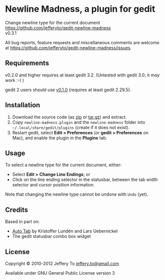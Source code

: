 # Newline Madness, a plugin for gedit #

Change newline type for the current document  
<https://github.com/jefferyto/gedit-newline-madness>  
v0.3.1

All bug reports, feature requests and miscellaneous comments are
welcome at <https://github.com/jefferyto/gedit-newline-madness/issues>.

## Requirements ##

v0.2.0 and higher requires at least gedit 3.2. (Untested with gedit
3.0; it *may* work :-) )

gedit 2 users should use [v0.1.0][] (requires at least gedit 2.29.5).

## Installation ##

1.  Download the source code (as [zip][] or [tar.gz][]) and extract.
2.  Copy `newline-madness.plugin` and the `newline-madness` folder into
    `~/.local/share/gedit/plugins` (create if it does not exist).
3.  Restart gedit, select **Edit > Preferences** (or
    **gedit > Preferences** on Mac), and enable the plugin in the
    **Plugins** tab.

## Usage ##

To select a newline type for the current document, either:

*   Select **Edit > Change Line Endings**; or
*   Click on the line ending selector in the statusbar, between the tab
    width selector and cursor position information.

Note that changing the newline type cannot be undone with `Undo` (yet).

## Credits ##

Based in part on:

*   [Auto Tab][] by Kristoffer Lundén and Lars Uebernickel
*   The gedit statusbar combo box widget

## License ##

Copyright &copy; 2010-2012 Jeffery To <jeffery.to@gmail.com>

Available under GNU General Public License version 3


[v0.1.0]: https://github.com/jefferyto/gedit-newline-madness/zipball/v0.1.0
[zip]: https://github.com/jefferyto/gedit-newline-madness/zipball/master
[tar.gz]: https://github.com/jefferyto/gedit-newline-madness/tarball/master
[Auto Tab]: http://code.google.com/p/gedit-autotab/
